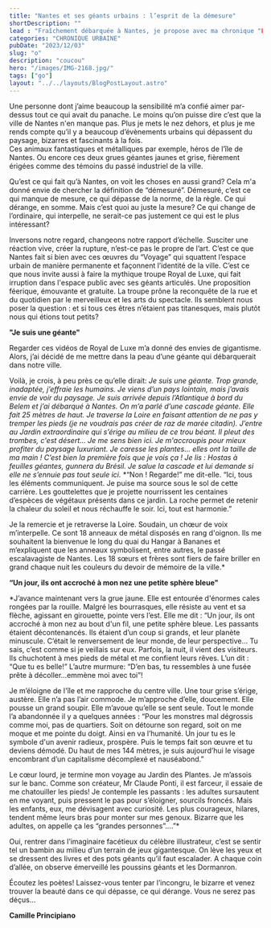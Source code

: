 ```yaml
---
title: "Nantes et ses géants urbains : l’esprit de la démesure"
shortDescription: ""
lead : "Fraîchement débarquée à Nantes, je propose avec ma chronique "La Promesse de l'Ouest" de questionner ma nouvelle identité nantaise en prenant pour sujet un aspect de la ville qui m’émeut ou m’interpelle. Aujourd’hui, je m’intéresse aux géants de Nantes, qui colorent incongrûment l'espace urbain."
categories: "CHRONIQUE URBAINE"
pubDate: "2023/12/03"
slug: "o"
description: "coucou"
hero: "/images/IMG-2168.jpg/"
tags: ["go"]
layout: "../../layouts/BlogPostLayout.astro"
---
```


Une personne dont j’aime beaucoup la sensibilité m’a confié aimer par-dessus tout ce qui avait du panache. Le moins qu’on puisse dire c’est que la ville de Nantes n'en manque pas.
Plus je mets le nez dehors, et plus je me rends compte qu’il y a beaucoup d’évènements urbains qui dépassent du paysage, bizarres et fascinants à la fois.  
Ces animaux fantastiques et métalliques par exemple, héros de l’île de Nantes. Ou encore ces deux grues géantes jaunes et grise, fièrement érigées comme des témoins du passé industriel de la ville. 

Qu’est ce qui fait qu’à Nantes, on voit les choses en aussi grand? Cela m'a donné envie de chercher la définition de “démesuré”. Démesuré, c’est ce qui manque de mesure, ce qui dépasse de la norme, de la règle. Ce qui dérange, en somme.
Mais c’est quoi au juste la mesure? Ce qui change de l’ordinaire, qui interpelle, ne serait-ce pas justement ce qui est le plus intéressant? 

Inversons notre regard, changeons notre rapport d’échelle. Susciter une réaction vive, créer la rupture, n’est-ce pas le propre de l’art. C’est ce que Nantes fait si bien avec ces œuvres du “Voyage” qui squattent l’espace urbain de manière permanente et façonnent l’identité de la ville. 
C’est ce que nous invite aussi à faire la mythique troupe Royal de Luxe, qui fait irruption dans l'espace public avec ses géants articulés. Une proposition féerique, émouvante et gratuite. La troupe prône la reconquête de la rue et du quotidien par le merveilleux et les arts du spectacle.
Ils semblent nous poser la question : et si tous ces êtres n’étaient pas titanesques, mais plutôt nous qui étions tout petits? 

**"Je suis une géante"**

Regarder ces vidéos de Royal de Luxe m’a donné des envies de gigantisme. Alors, j’ai décidé de me mettre dans la peau d’une géante qui débarquerait dans notre ville. 

Voilà, je crois, à peu près ce qu’elle dirait: 
*Je suis une géante. Trop grande, inadaptée, j’effraie les humains. 
Je viens d’un pays lointain, mais j’avais envie de voir du paysage. Je suis arrivée depuis l’Atlantique à bord du Belem et j’ai débarqué à Nantes.
On m’a parlé d’une cascade géante. Elle fait 25 mètres de haut. Je traverse la Loire en faisant attention de ne pas y tremper les pieds (je ne voudrais pas créer de raz de marée citadin). 
J’entre au Jardin extraordinaire qui s’érige au milieu de ce trou béant. Il pleut des trombes, c'est désert…
Je me sens bien ici. Je m'accroupis pour mieux profiter du paysage luxuriant. Je caresse les plantes… elles ont la taille de ma main ! C’est bien la première fois que je vois ça ! 
Je lis : Hostas à feuilles géantes, gunnera du Brésil. 
Je salue la cascade et lui demande si elle ne s’ennuie pas tout seule ici.* 
*“Non ! Regarde!” me dit-elle. “Ici, tous les éléments communiquent. Je puise ma source sous le sol de cette carrière. Les gouttelettes que je projette nourrissent les centaines d’espèces de végétaux présents dans ce jardin. 
La roche permet de retenir la chaleur du soleil et nous réchauffe le soir. Ici, tout est harmonie.”

Je la remercie et je retraverse la Loire. 
Soudain, un chœur de voix m’interpelle. Ce sont 18 anneaux de métal disposés en rang d'oignon. 
Ils me souhaitent la bienvenue le long du quai du Hangar à Bananes et m’expliquent que les anneaux symbolisent, entre autres, le passé escalavagiste de Nantes. Les 18 sœurs et frères sont fiers de faire briller en grand chaque nuit les couleurs du devoir de mémoire de la ville.*  

**“Un jour, ils ont accroché à mon nez une petite sphère bleue"**

*J’avance maintenant vers la grue jaune. Elle est entourée d'énormes cales rongées par la rouille. Malgré les bourrasques, elle résiste au vent et sa flèche, agissant en girouette, pointe vers l’est.
Elle me dit : “Un jour, ils ont accroché à mon nez au bout d'un fil, une petite sphère bleue. Les passants étaient décontenancés. Ils étaient d’un coup si grands, et leur planète minuscule. C’était le renversement de leur monde, de leur perspective…
Tu sais, c’est comme si je veillais sur eux. Parfois, la nuit, il vient des visiteurs. Ils chuchotent à mes pieds de métal et me confient leurs rêves. 
L’un dit : “Que tu es belle!” L’autre murmure: “D’en bas, tu ressembles à une fusée prête à décoller…emmène moi avec toi”!

Je m’éloigne de l'île et me rapproche du centre ville. Une tour grise s’érige, austère. Elle n’a pas l’air commode. Je m’approche d’elle, doucement. Elle pousse un grand soupir. Elle m’avoue qu’elle se sent seule. Tout le monde l’a abandonnée il y a quelques années :
“Pour les monstres mal dégrossis comme moi, pas de quartiers. Soit on détourne son regard, soit on me moque et me pointe du doigt. Ainsi en va l’humanité. Un jour tu es le symbole d'un avenir radieux, prospère. Puis le temps fait son œuvre et tu deviens démodé. Du haut de mes 144 mètres, je suis aujourd’hui le visage encombrant d’un capitalisme décomplexé et nauséabond.” 

Le cœur lourd, je termine mon voyage au Jardin des Plantes. Je m’assois sur le banc. Comme son créateur, Mr Claude Ponti, il est farceur, il essaie de me chatouiller les pieds!
Je contemple les passants : les adultes sursautent en me voyant, puis pressent le pas pour s’éloigner, sourcils froncés. Mais les enfants, eux, me dévisagent avec curiosité. Les plus courageux, hilares, tendent même leurs bras pour monter sur mes genoux. 
Bizarre que les adultes, on appelle ça les “grandes personnes”….”*

Oui, rentrer dans l’imaginaire facétieux du célèbre illustrateur, c’est se sentir tel un bambin au milieu d’un terrain de jeux gigantesque. On lève les yeux et se dressent des livres et des pots géants qu’il faut escalader. A chaque coin d’allée, on observe émerveillé les poussins géants et les Dormanron.

Écoutez les poètes! Laissez-vous tenter par l’incongru, le bizarre et venez trouver la beauté dans ce qui dépasse, ce qui dérange. Vous ne serez pas déçus…

**Camille Principiano**
